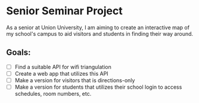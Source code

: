 # Senior Seminar Project
As a senior at Union University, I am aiming to create an interactive map of my school's campus to aid visitors and students in finding their way around.

## Goals:
- [ ] Find a suitable API for wifi triangulation
- [ ] Create a web app that utilizes this API
- [ ] Make a version for visitors that is directions-only
- [ ] Make a version for students that utilizes their school login to access schedules, room numbers, etc.
